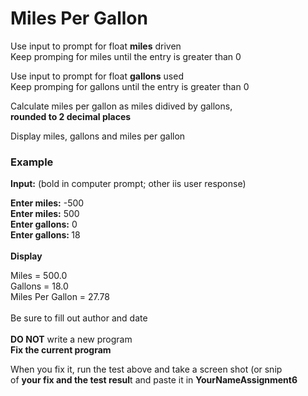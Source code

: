 <h1>Miles Per Gallon</h1>
<p>
  Use input to prompt for float <b>miles</b> driven<br>
Keep promping for miles until the entry is greater than 0
</p>
<p>
  Use input to prompt for float <b>gallons</b> used<br>
Keep promping for gallons until the entry is greater than 0
</p>
<p>
Calculate miles per gallon as miles didived by gallons,<br>
  <b>rounded to 2 decimal places</b>
</p>
<p>
Display miles, gallons and miles per gallon
</p>
<h3>Example</h3>
<p>
  <b>Input:</b> (bold in computer prompt; other iis user response)
</p>
<b>Enter miles:</b> -500<br>
<b>Enter miles:</b> 500<br>
<b>Enter gallons:</b> 0<br>
<b>Enter gallons: </b>18<br><br>
<b>Display</b><br>

Miles = 500.0<br>
Gallons = 18.0<br>
Miles Per Gallon = 27.78<br><br>
Be sure to fill out author and date<br>
<br>
<b>DO NOT</b> write a new program<br>
<b>Fix the current program</b>
<p>When you fix it, run the test above and take a screen shot (or snip<br>
of <b>your fix and the test resul</b>t and paste it in <b>YourNameAssignment6</b> 
<br>

</div>
